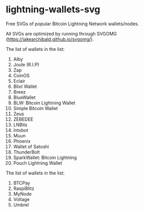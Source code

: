 # lightning-wallets-svg
Free SVGs of popular Bitcoin Lightning Network wallets/nodes.

All SVGs are optimized by running through SVGOMG (https://jakearchibald.github.io/svgomg/).

The list of wallets in the list:
1. Alby
2. Joule (R.I.P)
3. Zap
4. CoinOS
5. Eclair
6. Blixt Wallet
7. Breez
8. BlueWallet
9. BLW: Bitcoin Lightning Wallet
10. Simple Bitcoin Wallet
11. Zeus
12. ZEBEDEE
13. LNBits
14. lntxbot
15. Muun
16. Phoenix
17. Wallet of Satoshi
18. ThunderBolt
19. SparkWallet: Bitcoin Lightning
20. Pouch Lightning Wallet

The list of wallets in the list:
1. BTCPay
2. RaspiBlitz
3. MyNode
4. Voltage
5. Umbrel
